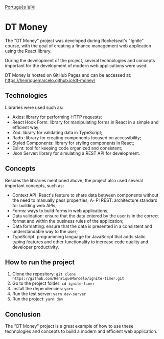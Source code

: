 [Português 🇧🇷](README.pt.md)

# DT Money

The "DT Money" project was developed during Rocketseat's "Ignite" course, with the goal of creating a finance management web application using the React library.

During the development of the project, several technologies and concepts important for the development of modern web applications were used.

DT Money is hosted on GitHub Pages and can be accessed at: https://henriquemarcelo.github.io/dt-money/

## Technologies

Libraries were used such as:

- Axios: library for performing HTTP requests;
- React Hook Form: library for manipulating forms in React in a simple and efficient way;
- Zod: library for validating data in TypeScript;
- Radix: library for creating components focused on accessibility;
- Styled Components: library for styling components in React;
- Eslint: tool for keeping code organized and consistent;
- Json Server: library for simulating a REST API for development.

## Concepts

Besides the libraries mentioned above, the project also used several important concepts, such as:

- Context API: React's feature to share data between components without the need to manually pass properties;
A- PI REST: architecture standard for building web APIs;
- Forms: ways to build forms in web applications;
- Data validation: ensure that the data entered by the user is in the correct format and within the business rules of the application;
- Data formatting: ensure that the data is presented in a consistent and understandable way to the user;
- TypeScript: programming language for JavaScript that adds static typing features and other functionality to increase code quality and developer productivity.

## How to run the project

1. Clone the repository:
```git clone https://github.com/HenriqueMarcelo/ignite-timer.git```
2. Go to the project folder:
```cd ignite-timer```
3. Install the dependencies:
```yarn```
4. Run the test server:
```yarn dev-server```
5. Run the project:
```yarn dev```

## Conclusion

The "DT Money" project is a great example of how to use these technologies and concepts to build a modern and efficient web application.
